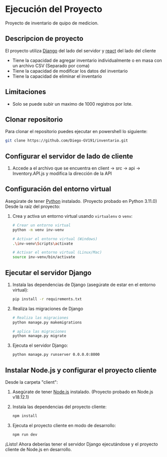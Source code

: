 # Ejecución del Proyecto

Proyecto de inventario de quipo de medicion.

## Descripcion de proyecto
El proyecto utiliza [Django](https://www.djangoproject.com/) del lado del servidor y [react](https://vitejs.dev/guide/) del lado del cliente

- Tiene la capacidad de agregar inventario individualmente o en masa con un archivo CSV (Separado por coma) 
- Tiene la capacidad de modificar los datos del inventario
- Tiene la capacidad de eliminar el inventario

## Limitaciones

- Solo se puede subir un maximo de 1000 registros por lote.

## Clonar repositorio

Para clonar el repositorio puedes ejecutar en powershell lo siguiente:

```bash
git clone https://github.com/Diego-GV191/inventario.git
```

## Configurar el servidor de lado de cliente
1. Accede a el archivo que se encuentra en
   client -> src -> api -> Inventory.API.js
   y modifica la dirección de la API

## Configuración del entorno virtual

Asegúrate de tener [Python](https://www.python.org/) instalado. (Proyecto probado en Python 3.11.0) Desde la raíz del proyecto:

1. Crea y activa un entorno virtual usando `virtualenv` o `venv`:
    ```bash
    # Crear un entorno virtual
    python -m venv inv-venv
    
    # Activar el entorno virtual (Windows)
    .\inv-venv\Scripts\activate
    
    # Activar el entorno virtual (Linux/Mac)
    source inv-venv/bin/activate
    ```

## Ejecutar el servidor Django

1. Instala las dependencias de Django (asegúrate de estar en el entorno virtual):
    ```bash
    pip install -r requirements.txt
    ```
2. Realiza las migraciones de Django
   ```bash
   # Realiza las migraciones
   python manage.py makemigrations
   
   # aplica las migraciones
   python manage.py migrate
   ```
3. Ejecuta el servidor Django:
    ```bash
    python manage.py runserver 0.0.0.0:8000
    ```

## Instalar Node.js y configurar el proyecto cliente

Desde la carpeta "client":

1. Asegúrate de tener [Node.js](https://nodejs.org/en) instalado. (Proyecto probado en Node.js v18.12.1)

2. Instala las dependencias del proyecto cliente:
    ```bash
    npm install
    ```

3. Ejecuta el proyecto cliente en modo de desarrollo:
    ```bash
    npm run dev
    ```

¡Listo! Ahora deberías tener el servidor Django ejecutándose y el proyecto cliente de Node.js en desarrollo.
